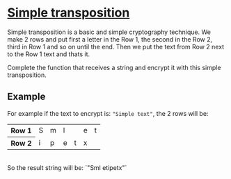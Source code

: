 # [Simple transposition](https://www.codewars.com/kata/simple-transposition "https://www.codewars.com/kata/57a153e872292d7c030009d4")

Simple transposition is a basic and simple cryptography technique. We make 2 rows and put first a
letter in the Row 1, the second in the Row 2, third in Row 1 and so on until the end. Then we put
the text from Row 2 next to the Row 1 text and thats it.

Complete the function that receives a string and encrypt it with this simple transposition.

## Example

For example if the text to encrypt is: `"Simple text"`, the 2 rows will be:

<table >
	<tr>
		<th>Row 1</th>
		<td>S</td>
		<td>m</td>
		<td>l</td>
		<td> </td>
		<td>e</td>
		<td>t</td>
	</tr>
	<tr>
		<th>Row 2</th>
		<td>i</td>
		<td>p</td>
		<td>e</td>
		<td>t</td>
		<td>x</td>
		<td> </td>
	</tr>
</table>

<br>
So the result string will be: `"Sml etipetx"`
